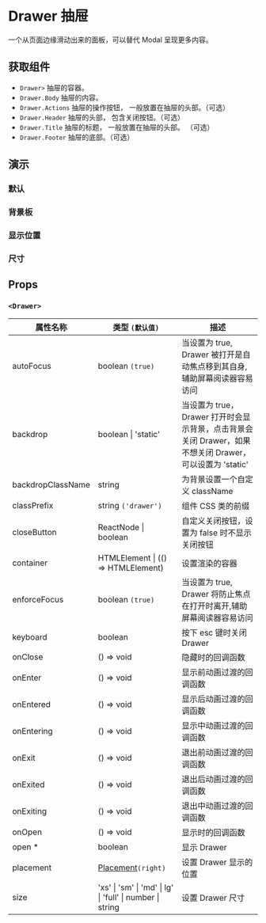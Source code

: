 # Drawer 抽屉

一个从页面边缘滑动出来的面板，可以替代 Modal 呈现更多内容。

## 获取组件

<!--{include:<import-guide>}-->

- `Drawer>` 抽屉的容器。
- `Drawer.Body` 抽屉的内容。
- `Drawer.Actions` 抽屉的操作按钮， 一般放置在抽屉的头部。（可选）
- `Drawer.Header` 抽屉的头部， 包含关闭按钮。（可选）
- `Drawer.Title` 抽屉的标题， 一般放置在抽屉的头部。 （可选）
- `Drawer.Footer` 抽屉的底部。（可选）

## 演示

### 默认

<!--{include:`basic.md`}-->

### 背景板

<!--{include:`backdrop.md`}-->

### 显示位置

<!--{include:`placement.md`}-->

### 尺寸

<!--{include:`size.md`}-->

## Props

### `<Drawer>`

| 属性名称          | 类型 `(默认值)`                                                                   | 描述                                                                                                    |
| ----------------- | --------------------------------------------------------------------------------- | ------------------------------------------------------------------------------------------------------- |
| autoFocus         | boolean `(true)`                                                                  | 当设置为 true, Drawer 被打开是自动焦点移到其自身,辅助屏幕阅读器容易访问                                 |
| backdrop          | boolean &#124; 'static'                                                           | 当设置为 true，Drawer 打开时会显示背景，点击背景会关闭 Drawer，如果不想关闭 Drawer，可以设置为 'static' |
| backdropClassName | string                                                                            | 为背景设置一个自定义 className                                                                          |
| classPrefix       | string `('drawer')`                                                               | 组件 CSS 类的前缀                                                                                       |
| closeButton       | ReactNode &#124; boolean                                                          | 自定义关闭按钮，设置为 false 时不显示关闭按钮                                                           |
| container         | HTMLElement &#124; (() => HTMLElement)                                            | 设置渲染的容器                                                                                          |
| enforceFocus      | boolean `(true)`                                                                  | 当设置为 true, Drawer 将防止焦点在打开时离开,辅助屏幕阅读器容易访问                                     |
| keyboard          | boolean                                                                           | 按下 esc 键时关闭 Drawer                                                                                |
| onClose           | () => void                                                                        | 隐藏时的回调函数                                                                                        |
| onEnter           | () => void                                                                        | 显示前动画过渡的回调函数                                                                                |
| onEntered         | () => void                                                                        | 显示后动画过渡的回调函数                                                                                |
| onEntering        | () => void                                                                        | 显示中动画过渡的回调函数                                                                                |
| onExit            | () => void                                                                        | 退出前动画过渡的回调函数                                                                                |
| onExited          | () => void                                                                        | 退出后动画过渡的回调函数                                                                                |
| onExiting         | () => void                                                                        | 退出中动画过渡的回调函数                                                                                |
| onOpen            | () => void                                                                        | 显示时的回调函数                                                                                        |
| open \*           | boolean                                                                           | 显示 Drawer                                                                                             |
| placement         | [Placement](#code-ts-placement-code)`(right)`                                     | 设置 Drawer 显示的位置                                                                                  |
| size              | 'xs' &#124; 'sm' &#124; 'md' &#124; lg' &#124; 'full' &#124; number &#124; string | 设置 Drawer 尺寸                                                                                        |

<!--{include:(_common/types/placement4.md)}-->
